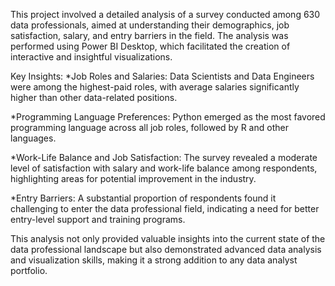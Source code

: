 This project involved a detailed analysis of a survey conducted among 630 data professionals, aimed at understanding their demographics, job satisfaction, salary, and entry barriers in the field. The analysis was performed using Power BI Desktop, which facilitated the creation of interactive and insightful visualizations.

Key Insights:
*Job Roles and Salaries: Data Scientists and Data Engineers were among the highest-paid roles, with average salaries significantly higher than other data-related positions.

*Programming Language Preferences: Python emerged as the most favored programming language across all job roles, followed by R and other languages.

*Work-Life Balance and Job Satisfaction: The survey revealed a moderate level of satisfaction with salary and work-life balance among respondents, highlighting areas for potential improvement in the industry.

*Entry Barriers: A substantial proportion of respondents found it challenging to enter the data professional field, indicating a need for better entry-level support and training programs.

This analysis not only provided valuable insights into the current state of the data professional landscape but also demonstrated advanced data analysis and visualization skills, making it a strong addition to any data analyst portfolio.

